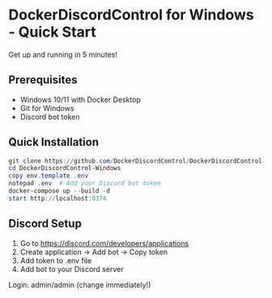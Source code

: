 # DockerDiscordControl for Windows - Quick Start

Get up and running in 5 minutes!

## Prerequisites
- Windows 10/11 with Docker Desktop
- Git for Windows
- Discord bot token

## Quick Installation
```powershell
git clone https://github.com/DockerDiscordControl/DockerDiscordControl-Windows.git
cd DockerDiscordControl-Windows
copy env.template .env
notepad .env  # Add your Discord bot token
docker-compose up --build -d
start http://localhost:8374
```

## Discord Setup
1. Go to https://discord.com/developers/applications
2. Create application → Add bot → Copy token
3. Add token to .env file
4. Add bot to your Discord server

Login: admin/admin (change immediately!)
